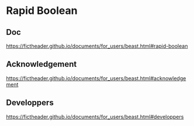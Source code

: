 # Rapid Boolean
## Doc
https://fictheader.github.io/documents/for_users/beast.html#rapid-boolean
## Acknowledgement
https://fictheader.github.io/documents/for_users/beast.html#acknowledgement
## Developpers
https://fictheader.github.io/documents/for_users/beast.html#developpers
